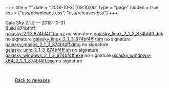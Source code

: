 +++
title = ""
date = "2018-10-31T09:10:00"
type = "page"
hidden = true
css = ["css/downloads.css", "css/releases.css"]
+++

<div class="download-container">
<div id="download-title">
<i class="fa-solid fa-tag"></i>
Gaia Sky <span class="downloads-version">2.1.3</span> — <i class="fa-solid fa-clock"></i>
<time class="downloads-releasedate" datetime="2018-10-31T09:10:00" title="Published: 2018-10-31T09:10:00">2018-10-31</time></div>
<div class="downloads-build">Build 874bf4ff</div>
<div class="download-section">
<a href="https://gaia.ari.uni-heidelberg.de/gaiasky/releases/2.1.3.874bf4ff/gaiasky-2.1.3.874bf4ff.tar.gz" class="download-button">gaiasky-2.1.3.874bf4ff.tar.gz</a>
<span class="signature">no signature</span>
<a href="https://gaia.ari.uni-heidelberg.de/gaiasky/releases/2.1.3.874bf4ff/gaiasky_linux_2_1_3_874bf4ff.deb" class="download-button">gaiasky_linux_2_1_3_874bf4ff.deb</a>
<span class="signature">no signature</span>
<a href="https://gaia.ari.uni-heidelberg.de/gaiasky/releases/2.1.3.874bf4ff/gaiasky_linux_2_1_3_874bf4ff.rpm" class="download-button">gaiasky_linux_2_1_3_874bf4ff.rpm</a>
<span class="signature">no signature</span>
<a href="https://gaia.ari.uni-heidelberg.de/gaiasky/releases/2.1.3.874bf4ff/gaiasky_macos_2_1_3_874bf4ff.dmg" class="download-button">gaiasky_macos_2_1_3_874bf4ff.dmg</a>
<span class="signature">no signature</span>
<a href="https://gaia.ari.uni-heidelberg.de/gaiasky/releases/2.1.3.874bf4ff/gaiasky_unix_2_1_3_874bf4ff.sh" class="download-button">gaiasky_unix_2_1_3_874bf4ff.sh</a>
<span class="signature">no signature</span>
<a href="https://gaia.ari.uni-heidelberg.de/gaiasky/releases/2.1.3.874bf4ff/gaiasky_windows_2_1_3_874bf4ff.exe" class="download-button">gaiasky_windows_2_1_3_874bf4ff.exe</a>
<span class="signature">no signature</span>
<a href="https://gaia.ari.uni-heidelberg.de/gaiasky/releases/2.1.3.874bf4ff/gaiasky_windows-x64_2_1_3_874bf4ff.exe" class="download-button">gaiasky_windows-x64_2_1_3_874bf4ff.exe</a>
<span class="signature">no signature</span>
</div>
</div>

<p class="center-text" style="padding: 30px;">
<i class="fa-solid fa-circle-arrow-left"></i> <a href="/downloads/releases">Back to releases</a>
</p>
